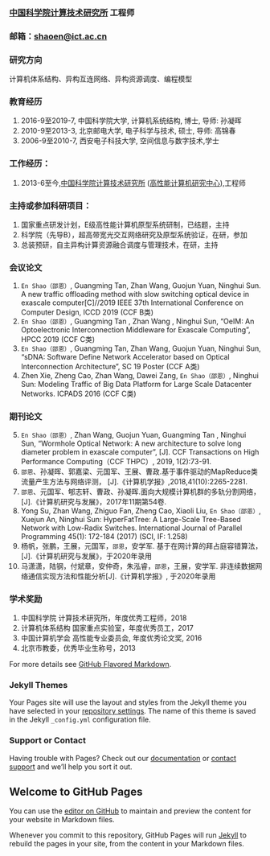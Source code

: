 ### [中国科学院计算技术研究所](http://www.ict.ac.cn/)  工程师
### 邮箱：shaoen@ict.ac.cn 
### 研究方向
计算机体系结构、异构互连网络、异构资源调度、编程模型
### 教育经历
1.  2016-9至2019-7, 中国科学院大学, 计算机系统结构, 博士, 导师: 孙凝晖
2.  2010-9至2013-3, 北京邮电大学, 电子科学与技术, 硕士, 导师: 高锦春
3.  2006-9至2010-7, 西安电子科技大学, 空间信息与数字技术,学士

### 工作经历：

1.  2013-6至今,[中国科学院计算技术研究所](http://www.ict.ac.cn/) ([高性能计算机研究中心](http://www.ncic.ac.cn/index.php)),工程师

### 主持或参加科研项目：

1. 国家重点研发计划，E级高性能计算机原型系统研制，已结题，主持
2. 科学院（先导B），超高带宽光交互网络研究及原型系统验证，在研，参加
3. 总装预研，自主异构计算资源融合调度与管理技术，在研，主持


### 会议论文
1.  `En Shao（邵恩）`, Guangming Tan, Zhan Wang, Guojun Yuan, Ninghui Sun. A new traffic offloading method with slow switching optical device in exascale computer[C]//2019 IEEE 37th International Conference on Computer Design, ICCD 2019 (CCF B类)
2.   `En Shao（邵恩）`, Guangming Tan , Zhan Wang , Ninghui Sun, “OeIM: An Optoelectronic Interconnection Middleware for Exascale Computing”, HPCC 2019 (CCF C类)
3.   `En Shao（邵恩）`, Guangming Tan, Zhan Wang, Guojun Yuan, Ninghui Sun, “sDNA: Software Define Network Accelerator based on Optical Interconnection Architecture”, SC 19 Poster (CCF A类)
4.  Zhen Xie, Zheng Cao, Zhan Wang, Dawei Zang, `En Shao（邵恩）`, Ninghui Sun: Modeling Traffic of Big Data Platform for Large Scale Datacenter Networks. ICPADS 2016 (CCF C类)

### 期刊论文
5.	`En Shao（邵恩）`, Zhan Wang, Guojun Yuan, Guangming Tan , Ninghui Sun, “Wormhole Optical Network: A new architecture to solve long diameter problem in exascale computer”, [J]. CCF Transactions on High Performance Computing（CCF THPC）, 2019, 1(2):73-91. 
6.	`邵恩`、孙凝晖、郭嘉梁、元国军、王展、曹政.基于事件驱动的MapReduce类流量产生方法与网络评测， [J].《计算机学报》,2018,41(10):2265-2281.
7.	`邵恩`、元国军、郇志轩、曹政、孙凝晖.面向大规模计算机群的多轨分割网络，[J].《计算机研究与发展》，2017年11期第54卷.
8.	Yong Su, Zhan Wang, Zhiguo Fan, Zheng Cao, Xiaoli Liu, `En Shao（邵恩）`, Xuejun An, Ninghui Sun: HyperFatTree: A Large-Scale Tree-Based Network with Low-Radix Switches. International Journal of Parallel Programming 45(1): 172-184 (2017) (SCI, IF: 1.258)
9.	杨帆，张鹏，王展，元国军，`邵恩`，安学军. 基于在网计算的拜占庭容错算法，[J].《计算机研究与发展》，于2020年录用
10.	马潇潇，陆钢，付斌章，安仲奇，朱泓睿，`邵恩`，王展，安学军. 非连续数据网络通信实现方法和性能分析[J].《计算机学报》, 于2020年录用

### 学术奖励
1. 中国科学院 计算技术研究所，年度优秀工程师，2018
2. 计算机体系结构 国家重点实验室，年度优秀员工，2017
3. 中国计算机学会 高性能专业委员会, 年度优秀论文奖, 2016
4. 北京市教委，优秀毕业生称号，2013

For more details see [GitHub Flavored Markdown](https://guides.github.com/features/mastering-markdown/).


### Jekyll Themes

Your Pages site will use the layout and styles from the Jekyll theme you have selected in your [repository settings](https://github.com/enshao/enshao.github.io/settings). The name of this theme is saved in the Jekyll `_config.yml` configuration file.

### Support or Contact

Having trouble with Pages? Check out our [documentation](https://help.github.com/categories/github-pages-basics/) or [contact support](https://github.com/contact) and we’ll help you sort it out.

## Welcome to GitHub Pages

You can use the [editor on GitHub](https://github.com/enshao/enshao.github.io/edit/master/README.md) to maintain and preview the content for your website in Markdown files.

Whenever you commit to this repository, GitHub Pages will run [Jekyll](https://jekyllrb.com/) to rebuild the pages in your site, from the content in your Markdown files.

